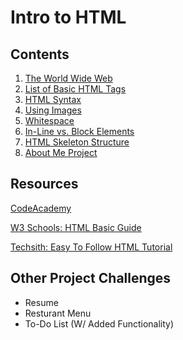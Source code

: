 # Intro to HTML 

## Contents 

1. [The World Wide Web](https://github.com/twilsonpierce/DisruptHarlemCode/blob/master/intro_to_html/intro_to_html.md)
2. [List of Basic HTML Tags](https://github.com/twilsonpierce/DisruptHarlemCode/blob/master/intro_to_html/intro_to_html.md)
4. [HTML Syntax](https://github.com/twilsonpierce/DisruptHarlemCode/blob/master/intro_to_html/intro_to_html.md)
3. [Using Images](https://github.com/twilsonpierce/DisruptHarlemCode/blob/master/intro_to_html/intro_to_html.md)
5. [Whitespace](https://github.com/twilsonpierce/DisruptHarlemCode/blob/master/intro_to_html/intro_to_html.md)
6. [In-Line vs. Block Elements](https://github.com/twilsonpierce/DisruptHarlemCode/blob/master/intro_to_html/intro_to_html.md)
6. [HTML Skeleton Structure](https://github.com/twilsonpierce/DisruptHarlemCode/blob/master/intro_to_html/intro_to_html.md)
6. [About Me Project](https://github.com/twilsonpierce/DisruptHarlemCode/blob/master/intro_to_html/intro_to_html.md)

## Resources 
[CodeAcademy](https://www.codecademy.com/learn/learn-html)

[W3 Schools: HTML Basic Guide](https://www.w3schools.com/html/html_intro.asp)

[Techsith: Easy To Follow HTML Tutorial](https://www.youtube.com/watch?v=idHyruXhXhA)


## Other Project Challenges 

* Resume 
* Resturant Menu
* To-Do List (W/ Added Functionality) 
